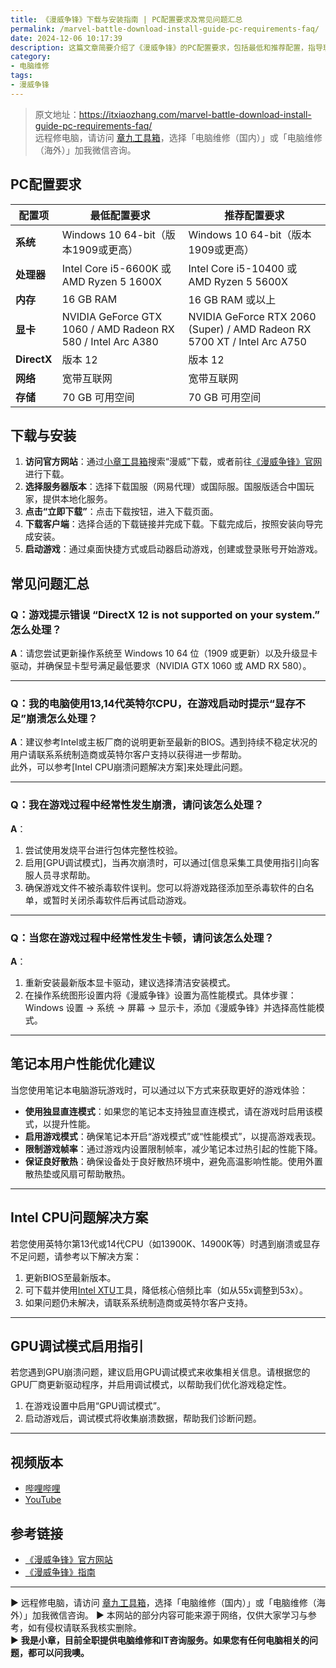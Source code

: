```yaml
---
title: 《漫威争锋》下载与安装指南 | PC配置要求及常见问题汇总
permalink: /marvel-battle-download-install-guide-pc-requirements-faq/
date: 2024-12-06 10:17:39
description: 这篇文章简要介绍了《漫威争锋》的PC配置要求，包括最低和推荐配置，指导玩家从官网下载并安装游戏客户端，同时汇总了常见问题解决方案.
category:
- 电脑维修
tags:
- 漫威争锋
---
```


> 原文地址：<https://itxiaozhang.com/marvel-battle-download-install-guide-pc-requirements-faq/>  
> 远程修电脑，请访问 [章九工具箱](https://zhang9.com/)，选择「电脑维修（国内）」或「电脑维修（海外）」加我微信咨询。 

## PC配置要求

| 配置项       | 最低配置要求                         | 推荐配置要求                         |
|--------------|-------------------------------------|-------------------------------------|
| **系统**   | Windows 10 64-bit（版本1909或更高）  | Windows 10 64-bit（版本1909或更高）  |
| **处理器**     | Intel Core i5-6600K 或 AMD Ryzen 5 1600X | Intel Core i5-10400 或 AMD Ryzen 5 5600X |
| **内存**       | 16 GB RAM                           | 16 GB RAM 或以上                    |
| **显卡**       | NVIDIA GeForce GTX 1060 / AMD Radeon RX 580 / Intel Arc A380 | NVIDIA GeForce RTX 2060 (Super) / AMD Radeon RX 5700 XT / Intel Arc A750 |
| **DirectX**    | 版本 12                              | 版本 12                              |
| **网络**   | 宽带互联网                           | 宽带互联网                           |
| **存储**   | 70 GB 可用空间                       | 70 GB 可用空间                       |

## 下载与安装

1. **访问官方网站**：通过[小章工具箱](https://zhang9.com/)搜索“漫威”下载，或者前往[《漫威争锋》官网](https://marvelrivals.163.com/)进行下载。
2. **选择服务器版本**：选择下载国服（网易代理）或国际服。国服版适合中国玩家，提供本地化服务。
3. **点击“立即下载”**：点击下载按钮，进入下载页面。
4. **下载客户端**：选择合适的下载链接并完成下载。下载完成后，按照安装向导完成安装。
5. **启动游戏**：通过桌面快捷方式或启动器启动游戏，创建或登录账号开始游戏。

## 常见问题汇总

### Q：游戏提示错误 “DirectX 12 is not supported on your system.” 怎么处理？

**A**：请您尝试更新操作系统至 Windows 10 64 位（1909 或更新）以及升级显卡驱动，并确保显卡型号满足最低要求（NVIDIA GTX 1060 或 AMD RX 580）。

---

### Q：我的电脑使用13,14代英特尔CPU，在游戏启动时提示“显存不足”崩溃怎么处理？

**A**：建议参考Intel或主板厂商的说明更新至最新的BIOS。遇到持续不稳定状况的用户请联系系统制造商或英特尔客户支持以获得进一步帮助。  
此外，可以参考[Intel CPU崩溃问题解决方案]来处理此问题。

---

### Q：我在游戏过程中经常性发生崩溃，请问该怎么处理？

**A**：  

1. 尝试使用发烧平台进行包体完整性校验。
2. 启用[GPU调试模式]，当再次崩溃时，可以通过[信息采集工具使用指引]向客服人员寻求帮助。
3. 确保游戏文件不被杀毒软件误判。您可以将游戏路径添加至杀毒软件的白名单，或暂时关闭杀毒软件后再试启动游戏。

---

### Q：当您在游戏过程中经常性发生卡顿，请问该怎么处理？

**A**：  

1. 重新安装最新版本显卡驱动，建议选择清洁安装模式。
2. 在操作系统图形设置内将《漫威争锋》设置为高性能模式。具体步骤：  
   Windows 设置 -> 系统 -> 屏幕 -> 显示卡，添加《漫威争锋》并选择高性能模式。

---

## 笔记本用户性能优化建议

当您使用笔记本电脑游玩游戏时，可以通过以下方式来获取更好的游戏体验：

- **使用独显直连模式**：如果您的笔记本支持独显直连模式，请在游戏时启用该模式，以提升性能。
- **启用游戏模式**：确保笔记本开启“游戏模式”或“性能模式”，以提高游戏表现。
- **限制游戏帧率**：通过游戏内设置限制帧率，减少笔记本过热引起的性能下降。
- **保证良好散热**：确保设备处于良好散热环境中，避免高温影响性能。使用外置散热垫或风扇可帮助散热。

---

## Intel CPU问题解决方案

若您使用英特尔第13代或14代CPU（如13900K、14900K等）时遇到崩溃或显存不足问题，请参考以下解决方案：

1. 更新BIOS至最新版本。
2. 可下载并使用[Intel XTU](https://www.intel.com/content/www/us/en/download/17881/intel-extreme-tuning-utility-intel-xtu.html)工具，降低核心倍频比率（如从55x调整到53x）。
3. 如果问题仍未解决，请联系系统制造商或英特尔客户支持。

---

## GPU调试模式启用指引

若您遇到GPU崩溃问题，建议启用GPU调试模式来收集相关信息。请根据您的GPU厂商更新驱动程序，并启用调试模式，以帮助我们优化游戏稳定性。

1. 在游戏设置中启用“GPU调试模式”。
2. 启动游戏后，调试模式将收集崩溃数据，帮助我们诊断问题。

---

## 视频版本

- [哔哩哔哩](https://space.bilibili.com/3546607630944387)
- [YouTube](https://www.youtube.com/@itxiaozhang)

## 参考链接

- [《漫威争锋》官方网站](https://marvelrivals.163.com/)
- [《漫威争锋》指南](https://marvelrivals.163.com/guide/)

---
▶ 远程修电脑，请访问 [章九工具箱](https://zhang9.com/)，选择「电脑维修（国内）」或「电脑维修（海外）」加我微信咨询。 
▶ 本网站的部分内容可能来源于网络，仅供大家学习与参考，如有侵权请联系我核实删除。  
▶ **我是小章，目前全职提供电脑维修和IT咨询服务。如果您有任何电脑相关的问题，都可以问我噢。**  
